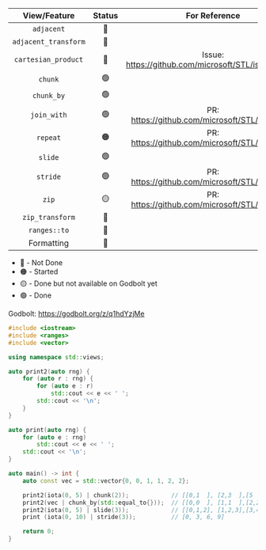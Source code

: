 |View/Feature|Status|For Reference|
|:-:|:-:|:-:|
|`adjacent`|:red_circle:|
|`adjacent_transform`|:red_circle:|
|`cartesian_product`|:red_circle: |Issue: https://github.com/microsoft/STL/issues/2923|
|`chunk`|:green_circle:|
|`chunk_by`|:green_circle:|
|`join_with`|:green_circle: | PR: https://github.com/microsoft/STL/pull/2619|
|`repeat`|:orange_circle: |PR: https://github.com/microsoft/STL/pull/3142|
|`slide`|:green_circle:|
|`stride`|:green_circle: | PR: https://github.com/microsoft/STL/pull/2981|
|`zip`|:yellow_circle: | PR: https://github.com/microsoft/STL/pull/3035|
|`zip_transform`|:red_circle:| 
|`ranges::to`|:red_circle:|
|Formatting|:red_circle:|

* 🔴 - Not Done
* 🟠 - Started
* 🟡 - Done but not available on Godbolt yet
* 🟢 - Done

Godbolt: https://godbolt.org/z/q1hdYzjMe

```cpp
#include <iostream>
#include <ranges>
#include <vector>

using namespace std::views;

auto print2(auto rng) {
    for (auto r : rng) {
        for (auto e : r)
            std::cout << e << ' ';
        std::cout << '\n';
    }
}

auto print(auto rng) {
    for (auto e : rng)
        std::cout << e << ' ';
    std::cout << '\n';
}

auto main() -> int {
    auto const vec = std::vector{0, 0, 1, 1, 2, 2};

    print2(iota(0, 5) | chunk(2));            // [[0,1  ], [2,3  ],[5    ]]
    print2(vec | chunk_by(std::equal_to{}));  // [[0,0  ], [1,1  ],[2,2  ]]
    print2(iota(0, 5) | slide(3));            // [[0,1,2], [1,2,3],[3,4,5]]
    print (iota(0, 10) | stride(3));          // [0, 3, 6, 9]

    return 0;
}


```

